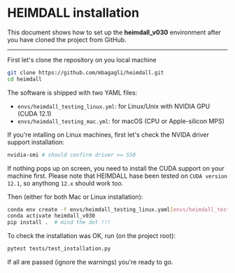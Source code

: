 # HEIMDALL installation

This document shows how to set up the **heimdall_v030** environment after you have cloned the project from GitHub.

-------------------------------------------------------------------------------------------------------------------

First let's clone the repository on you local machine

```bash
git clone https://github.com/mbagagli/heimdall.git
cd heimdall
```

The software is shipped with two YAML files:

* `envs/heimdall_testing_linux.yml`: for Linux/Unix with NVIDIA GPU (CUDA 12.1)
* `envs/heimdall_testing_mac.yml`: for macOS (CPU or Apple-silicon MPS)

If you're intalling on Linux machines, first let's check the NVIDA driver support installation:
```bash
nvidia-smi # should confirm driver >= 550
```
If nothing pops up on screen, you need to install the CUDA support on your machine first.
Please note that HEIMDALL hase been tested on `CUDA version 12.1`, so anythong `12.x` should work too.

Then (either for both Mac or Linux installation):
```bash
conda env create -f envs/heimdall_testing_linux.yaml[envs/heimdall_testing_macOS.yml]
conda activate heimdall_v030
pip install .  # mind the dot !!!
```

To check the installation was OK, run (on the project root):

```bash
pytest tests/test_installation.py
```

If all are passed (ignore the warnings) you're ready to go.
